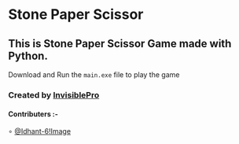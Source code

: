 # Stone Paper Scissor

## This is Stone Paper Scissor Game made with Python.

Download and Run the `main.exe` file to play the game



### Created by [InvisiblePro](https://github.com/InvisiblePro)

#### Contributers :-
∘ [@Idhant-6](https://github.com/Idhant-6)[!Image](https://avatars.githubusercontent.com/u/81918779?s=48&v=4)


